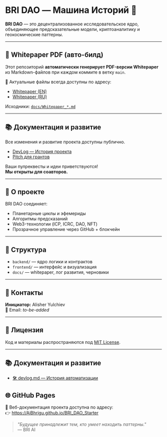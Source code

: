 # BRI DAO — Машина Историй 🔮

**BRI DAO** — это децентрализованное исследовательское ядро, объединяющее предсказательные модели, криптоаналитику и геокосмические паттерны.

---

## 🚀 Whitepaper PDF (авто-билд)

Этот репозиторий **автоматически генерирует PDF-версии Whitepaper** из Markdown-файлов при каждом коммите в ветку `main`.

📁 Актуальные файлы всегда доступны по адресу:
- [Whitepaper (EN)](https://aibhrigu.github.io/BRI_DAO/Whitepaper_EN.pdf)
- [Whitepaper (RU)](https://aibhrigu.github.io/BRI_DAO/Whitepaper_RU.pdf)

Исходники: [`docs/Whitepaper_*.md`](./docs/)

---

## 📚 Документация и развитие

Все изменения и развитие проекта доступны публично.

- [DevLog — История проекта](./docs/Changelog.md)
- [Pitch для грантов](./docs/GrantPitch.md)

Ваши пулреквесты и идеи приветствуются!  
**Мы открыты для соавторов.**

---

## 🧠 О проекте

BRI DAO соединяет:
- Планетарные циклы и эфемериды
- Алгоритмы предсказаний
- Web3-технологии (ICP, ICRC, DAO, NFT)
- Прозрачное управление через GitHub + блокчейн

---

## 🧩 Структура

- `backend/` — ядро логики и контрактов  
- `frontend/` — интерфейс и визуализация  
- `docs/` — whitepaper, лог развития, черновики  

---

## 👤 Контакты

**Инициатор:** Alisher Yulchiev  
📧 Email: _to-be-added_

---

## 📄 Лицензия

Код и материалы распространяются под [MIT License](./LICENSE).

---

## 📚 Документация и развитие

- [🛠️ devlog.md — История автоматизации](./devlog.md)

## 🌐 GitHub Pages

📖 Веб-документация проекта доступна по адресу:  
👉 https://AiBhrigu.github.io/BRI_DAO_Starter

> _"Будущее принадлежит тем, кто умеет находить паттерны."_  
> — BRI AI
